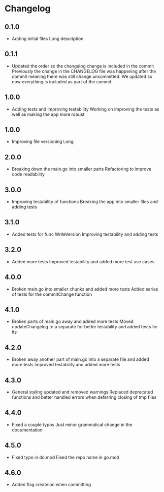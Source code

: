 # Changelog
## 0.1.0
- Adding initial files
  Long description
## 0.1.1
- Updated the order so the changelog change is included in the commit
  Previously the change in the CHANGELOG file was happening after the commit meaning there was still change uncommitted. We updated so now everything is included as part of the commit
## 1.0.0
- Adding tests and improving testability
  Working on improving the tests as well as making the app more robust
## 1.0.0
- Improving file versioning
  Long
## 2.0.0
- Breaking down the main.go into smaller parts
  Refactoring to improve code readability
## 3.0.0
- Improving testability of functions
  Breaking the app into smaller files and adding tests
## 3.1.0
- Added tests for func WriteVersion
  Improving testability and adding tests
## 3.2.0
- Added more tests
  Improved testability and added more test use cases
## 4.0.0
- Broken main.go into smaller chunks and added more tests
  Added series of tests for the commitChange function
## 4.1.0
- Broken parts of main.go away and added more tests
  Moved updateChangelog to a separate for better testability and added tests for its
## 4.2.0
- Broken away another part of main.go into a separate file and added more tests
  Improved testability and added more tests
## 4.3.0
- General styling updated and removed warnings
  Replaced deprecated functions and better handled errors when deferring closing of tmp files
## 4.4.0
- Fixed a couple typos
  Just minor grammatical change in the documentation
## 4.5.0
- Fixed typo in do.mod
  Fixed the repo name in go.mod
## 4.6.0
- Added flag createion when committing

